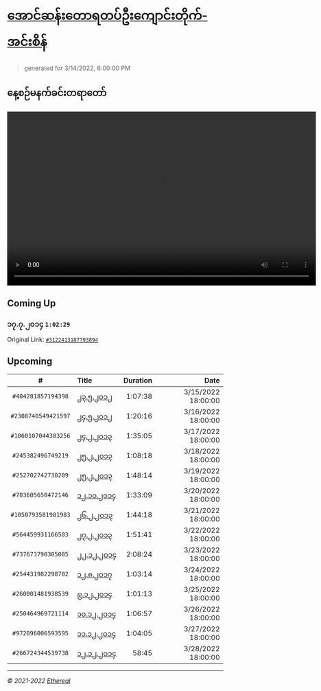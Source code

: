 # [အောင်ဆန်းတောရတပ်ဦးကျောင်းတိုက်-အင်းစိန်](https://www.facebook.com/655653464834259)

> generated for 3/14/2022, 6:00:00 PM

## နေ့စဉ်မနက်ခင်းတရာတော်

<video type="video/mp4" src="https://storage.googleapis.com/mogok-aungsan.appspot.com/public/dhamma/videos/output.mp4" width="720" height="405" preload="auto" controls></video>

## Coming Up

### ၁၇.၇.၂၀၁၄ `1:02:29`

Original Link: [`#3122413187793894`](https://www.facebook.com/655653464834259/videos/3122413187793894)

## Upcoming

| # | Title | Duration | Date |
|:-----:|:------|---------:|-------------:|
| `#404281857194398` | [၂၃.၅.၂၀၁၂](https://www.facebook.com/655653464834259/videos/404281857194398) | 1:07:38 | 3/15/2022 18:00:00 |
| `#2308740549421597` | [၂၄.၅.၂၀၁၂](https://www.facebook.com/655653464834259/videos/2308740549421597) | 1:20:16 | 3/16/2022 18:00:00 |
| `#1060107044383256` | [၂၄.၂.၂၀၁၃](https://www.facebook.com/655653464834259/videos/1060107044383256) | 1:35:05 | 3/17/2022 18:00:00 |
| `#245382496749219` | [၂၅.၂.၂၀၁၃](https://www.facebook.com/655653464834259/videos/245382496749219) | 1:08:18 | 3/18/2022 18:00:00 |
| `#252702742730209` | [၂၅.၂.၂၀၁၃](https://www.facebook.com/655653464834259/videos/252702742730209) | 1:48:14 | 3/19/2022 18:00:00 |
| `#703605650472146` | [၁၂.၁၀.၂၀၁၄](https://www.facebook.com/655653464834259/videos/703605650472146) | 1:33:09 | 3/20/2022 18:00:00 |
| `#1050793581981983` | [၂၆.၂.၂၀၁၃](https://www.facebook.com/655653464834259/videos/1050793581981983) | 1:44:18 | 3/21/2022 18:00:00 |
| `#564459931166503` | [၂၇.၂.၂၀၁၃](https://www.facebook.com/655653464834259/videos/564459931166503) | 1:51:41 | 3/22/2022 18:00:00 |
| `#737673790305085` | [၂၂.၁၂.၂၀၁၄](https://www.facebook.com/655653464834259/videos/737673790305085) | 2:08:24 | 3/23/2022 18:00:00 |
| `#254431982298702` | [၁၂.၈.၂၀၁၇](https://www.facebook.com/655653464834259/videos/254431982298702) | 1:03:14 | 3/24/2022 18:00:00 |
| `#260001481938539` | [၉.၁၂.၂၀၁၄](https://www.facebook.com/655653464834259/videos/260001481938539) | 1:01:13 | 3/25/2022 18:00:00 |
| `#250464969721114` | [၁၀.၁၂.၂၀၁၄](https://www.facebook.com/655653464834259/videos/250464969721114) | 1:06:57 | 3/26/2022 18:00:00 |
| `#972096006593595` | [၁၁.၁၂.၂၀၁၄](https://www.facebook.com/655653464834259/videos/972096006593595) | 1:04:05 | 3/27/2022 18:00:00 |
| `#266724344539738` | [၁၂.၁၂.၂၀၁၄](https://www.facebook.com/655653464834259/videos/266724344539738) | 58:45 | 3/28/2022 18:00:00 |

---

_&copy; 2021-2022 [Ethereal](https://github.com/etherealtech)_